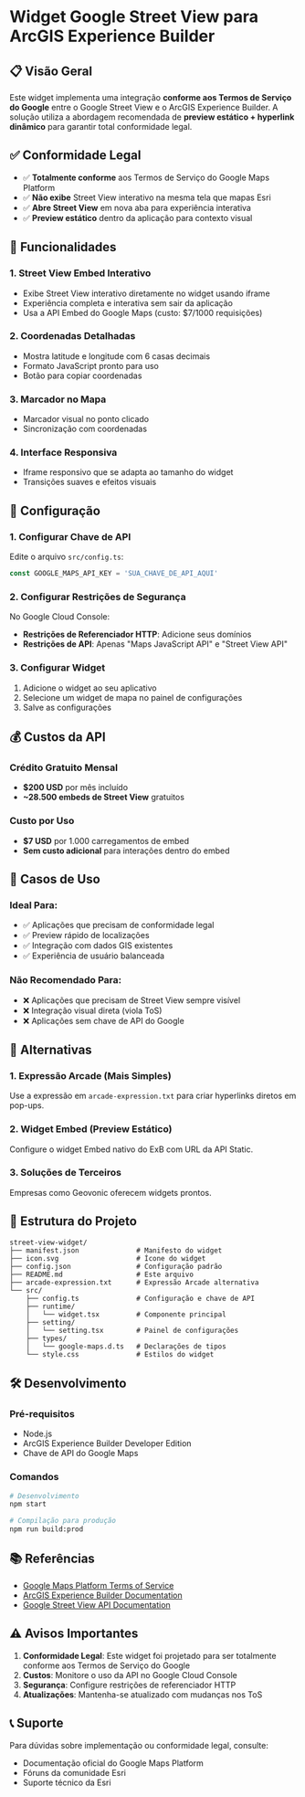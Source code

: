 # Widget Google Street View para ArcGIS Experience Builder

## 📋 Visão Geral

Este widget implementa uma integração **conforme aos Termos de Serviço do Google** entre o Google Street View e o ArcGIS Experience Builder. A solução utiliza a abordagem recomendada de **preview estático + hyperlink dinâmico** para garantir total conformidade legal.

## ✅ Conformidade Legal

- ✅ **Totalmente conforme** aos Termos de Serviço do Google Maps Platform
- ✅ **Não exibe** Street View interativo na mesma tela que mapas Esri
- ✅ **Abre Street View** em nova aba para experiência interativa
- ✅ **Preview estático** dentro da aplicação para contexto visual

## 🚀 Funcionalidades

### 1. **Street View Embed Interativo**
- Exibe Street View interativo diretamente no widget usando iframe
- Experiência completa e interativa sem sair da aplicação
- Usa a API Embed do Google Maps (custo: $7/1000 requisições)

### 2. **Coordenadas Detalhadas**
- Mostra latitude e longitude com 6 casas decimais
- Formato JavaScript pronto para uso
- Botão para copiar coordenadas

### 3. **Marcador no Mapa**
- Marcador visual no ponto clicado
- Sincronização com coordenadas

### 4. **Interface Responsiva**
- Iframe responsivo que se adapta ao tamanho do widget
- Transições suaves e efeitos visuais

## 🔧 Configuração

### 1. **Configurar Chave de API**
Edite o arquivo `src/config.ts`:
```typescript
const GOOGLE_MAPS_API_KEY = 'SUA_CHAVE_DE_API_AQUI'
```

### 2. **Configurar Restrições de Segurança**
No Google Cloud Console:
- **Restrições de Referenciador HTTP**: Adicione seus domínios
- **Restrições de API**: Apenas "Maps JavaScript API" e "Street View API"

### 3. **Configurar Widget**
1. Adicione o widget ao seu aplicativo
2. Selecione um widget de mapa no painel de configurações
3. Salve as configurações

## 💰 Custos da API

### Crédito Gratuito Mensal
- **$200 USD** por mês incluído
- **~28.500 embeds de Street View** gratuitos

### Custo por Uso
- **$7 USD** por 1.000 carregamentos de embed
- **Sem custo adicional** para interações dentro do embed

## 🎯 Casos de Uso

### Ideal Para:
- ✅ Aplicações que precisam de conformidade legal
- ✅ Preview rápido de localizações
- ✅ Integração com dados GIS existentes
- ✅ Experiência de usuário balanceada

### Não Recomendado Para:
- ❌ Aplicações que precisam de Street View sempre visível
- ❌ Integração visual direta (viola ToS)
- ❌ Aplicações sem chave de API do Google

## 🔄 Alternativas

### 1. **Expressão Arcade (Mais Simples)**
Use a expressão em `arcade-expression.txt` para criar hyperlinks diretos em pop-ups.

### 2. **Widget Embed (Preview Estático)**
Configure o widget Embed nativo do ExB com URL da API Static.

### 3. **Soluções de Terceiros**
Empresas como Geovonic oferecem widgets prontos.

## 📁 Estrutura do Projeto

```
street-view-widget/
├── manifest.json              # Manifesto do widget
├── icon.svg                   # Ícone do widget
├── config.json                # Configuração padrão
├── README.md                  # Este arquivo
├── arcade-expression.txt      # Expressão Arcade alternativa
└── src/
    ├── config.ts              # Configuração e chave de API
    ├── runtime/
    │   └── widget.tsx         # Componente principal
    ├── setting/
    │   └── setting.tsx        # Painel de configurações
    ├── types/
    │   └── google-maps.d.ts   # Declarações de tipos
    └── style.css              # Estilos do widget
```

## 🛠️ Desenvolvimento

### Pré-requisitos
- Node.js
- ArcGIS Experience Builder Developer Edition
- Chave de API do Google Maps

### Comandos
```bash
# Desenvolvimento
npm start

# Compilação para produção
npm run build:prod
```

## 📚 Referências

- [Google Maps Platform Terms of Service](https://cloud.google.com/maps-platform/terms)
- [ArcGIS Experience Builder Documentation](https://developers.arcgis.com/experience-builder/)
- [Google Street View API Documentation](https://developers.google.com/maps/documentation/streetview)

## ⚠️ Avisos Importantes

1. **Conformidade Legal**: Este widget foi projetado para ser totalmente conforme aos Termos de Serviço do Google
2. **Custos**: Monitore o uso da API no Google Cloud Console
3. **Segurança**: Configure restrições de referenciador HTTP
4. **Atualizações**: Mantenha-se atualizado com mudanças nos ToS

## 📞 Suporte

Para dúvidas sobre implementação ou conformidade legal, consulte:
- Documentação oficial do Google Maps Platform
- Fóruns da comunidade Esri
- Suporte técnico da Esri
